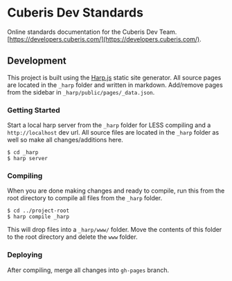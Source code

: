 # Cuberis Dev Standards

Online standards documentation for the Cuberis Dev Team. [https://developers.cuberis.com/](https://developers.cuberis.com/).

## Development

This project is built using the [Harp.js](http://harpjs.com/) static site generator. All source pages are located in the `_harp` folder and written in markdown. Add/remove pages from the sidebar in `_harp/public/pages/_data.json`.

### Getting Started

Start a local harp server from the `_harp` folder for LESS compiling and a `http://localhost` dev url. All source files are located in the `_harp` folder as well so make all changes/additions here.

```shell
$ cd _harp
$ harp server
```

### Compiling

When you are done making changes and ready to compile, run this from the root directory to compile all files from the `_harp` folder.

```shell
$ cd ../project-root
$ harp compile _harp
```

This will drop files into a `_harp/www/` folder. Move the contents of this folder to the root directory and delete the `www` folder.

### Deploying

After compiling, merge all changes into `gh-pages` branch.

